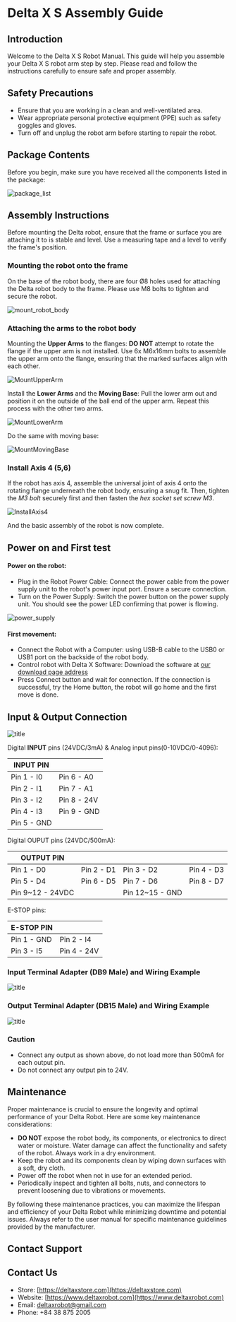 # Delta X S Assembly Guide

## Introduction

Welcome to the Delta X S Robot Manual. This guide will help you assemble your Delta X S robot arm step by step. Please read and follow the instructions carefully to ensure safe and proper assembly.

## Safety Precautions

* Ensure that you are working in a clean and well-ventilated area.
* Wear appropriate personal protective equipment (PPE) such as safety goggles and gloves.
* Turn off and unplug the robot arm before starting to repair the robot.

## Package Contents

Before you begin, make sure you have received all the components listed in the package:

![package_list](https://raw.githubusercontent.com/deltaxrobot/Delta-X-Docs/master/docs/images/assembly/xs_v5/part_list.png)

## Assembly Instructions

Before mounting the Delta robot, ensure that the frame or surface you are attaching it to is stable and level. Use a measuring tape and a level to verify the frame's position. 

### Mounting the robot onto the frame

On the base of the robot body, there are four Ø8 holes used for attaching the Delta robot body to the frame. Please use M8 bolts to tighten and secure the robot.

![mount_robot_body](https://raw.githubusercontent.com/deltaxrobot/Delta-X-Docs/master/docs/images/assembly/xs_v5/BodyToFrame2.png)

### Attaching the arms to the robot body

Mounting the **Upper Arms** to the flanges: **DO NOT** attempt to rotate the flange if the upper arm is not installed. Use 6x M6x16mm bolts to assemble the upper arm onto the flange, ensuring that the marked surfaces align with each other.

![MountUpperArm](https://raw.githubusercontent.com/deltaxrobot/Delta-X-Docs/master/docs/images/assembly/xs_v5/MountUpperArm_sliced.png)

Install the **Lower Arms** and the **Moving Base**: Pull the lower arm out and position it on the outside of the ball end of the upper arm. Repeat this process with the other two arms.

![MountLowerArm](https://raw.githubusercontent.com/deltaxrobot/Delta-X-Docs/master/docs/images/assembly/xs_v5/MountLowerArm_sliced.png)

Do the same with moving base:

![MountMovingBase](https://raw.githubusercontent.com/deltaxrobot/Delta-X-Docs/master/docs/images/assembly/xs_v5/MountMovingBase_slice.png)

### Install Axis 4 (5,6)

If the robot has axis 4, assemble the universal joint of axis 4 onto the rotating flange underneath the robot body, ensuring a snug fit. Then, tighten the *M3 bolt* securely first and then fasten the *hex socket set screw M3*.

![InstallAxis4](https://raw.githubusercontent.com/deltaxrobot/Delta-X-Docs/master/docs/images/assembly/xs_v5/InstallAxis4_2.png)

And the basic assembly of the robot is now complete.

## Power on and First test

#### Power on the robot:

* Plug in the Robot Power Cable: Connect the power cable from the power supply unit to the robot's power input port. Ensure a secure connection.
* Turn on the Power Supply: Switch the power button  on the power supply unit. You should see the power LED  confirming that power is flowing.

![power_supply](https://raw.githubusercontent.com/deltaxrobot/Delta-X-Docs/master/docs/images/assembly/xs_v5/DayNguon220V.png)

#### First movement:

* Connect the Robot with a Computer: using USB-B cable to the USB0 or USB1 port on the backside of the robot body.
* Control robot with Delta X Software: Download the software at [ our download page address](https://www.deltaxrobot.com/p/download.html)
* Press Connect button and wait for connection. If the connection is successful, try the Home button, the robot will go home and the first move is done.

## Input & Output Connection

![title](https://raw.githubusercontent.com/deltaxrobot/Delta-X-Docs/master/docs/images/XS_V5_Interface.png)

Digital **INPUT** pins (24VDC/3mA) & Analog input pins(0-10VDC/0-4096):

|INPUT PIN  |           |
|-----------|-----------|
|Pin 1 - I0 |Pin 6 - A0 |
|Pin 2 - I1 |Pin 7 - A1 |
|Pin 3 - I2 |Pin 8 - 24V|
|Pin 4 - I3 |Pin 9 - GND|
|Pin 5 - GND|           |

Digital OUPUT pins (24VDC/500mA):

|OUTPUT PIN |           |           |           |
|-----------|-----------|-----------|-----------|
|Pin 1 - D0 |Pin 2 - D1 |Pin 3 - D2 |Pin 4 - D3 |
|Pin 5 - D4 |Pin 6 - D5 |Pin 7 - D6 |Pin 8 - D7 |
|Pin 9~12 - 24VDC      ||Pin 12~15 - GND       ||

E-STOP pins:

|E-STOP PIN |           |
|-----------|-----------|
|Pin 1 - GND|Pin 2 - I4 |
|Pin 3 - I5 |Pin 4 - 24V|

### Input Terminal Adapter (DB9 Male) and Wiring Example

![title](https://raw.githubusercontent.com/deltaxrobot/Delta-X-Docs/master/docs/images/assembly/xs_v5/InputWiring.png)

### Output Terminal Adapter (DB15 Male) and Wiring Example

![title](https://raw.githubusercontent.com/deltaxrobot/Delta-X-Docs/master/docs/images/assembly/xs_v5/CustomOutput.png)

### Caution

* Connect any output as shown above, do not load more than 500mA for each output pin.
* Do not connect any output pin to 24V.

## Maintenance

Proper maintenance is crucial to ensure the longevity and optimal performance of your Delta Robot. Here are some key maintenance considerations:

* **DO NOT** expose the robot body, its components, or electronics to direct water or moisture. Water damage can affect the functionality and safety of the robot. Always work in a dry environment.
* Keep the robot and its components clean by wiping down surfaces with a soft, dry cloth.
* Power off the robot when not in use for an extended period.
* Periodically inspect and tighten all bolts, nuts, and connectors to prevent loosening due to vibrations or movements.

By following these maintenance practices, you can maximize the lifespan and efficiency of your Delta Robot while minimizing downtime and potential issues. Always refer to the user manual for specific maintenance guidelines provided by the manufacturer.

## Contact Support <a name="contact-support"></a>

## Contact Us

* Store: [https://deltaxstore.com](https://deltaxstore.com)
* Website: [https://www.deltaxrobot.com](https://www.deltaxrobot.com)
* Email: [deltaxrobot@gmail.com](mailto:deltaxrobot@gmail.com)
* Phone: +84 38 875 2005
